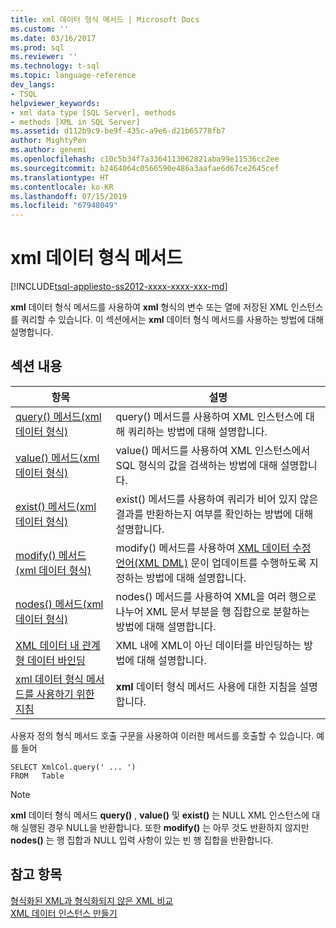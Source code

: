 ```yaml
---
title: xml 데이터 형식 메서드 | Microsoft Docs
ms.custom: ''
ms.date: 03/16/2017
ms.prod: sql
ms.reviewer: ''
ms.technology: t-sql
ms.topic: language-reference
dev_langs:
- TSQL
helpviewer_keywords:
- xml data type [SQL Server], methods
- methods [XML in SQL Server]
ms.assetid: d112b9c9-be9f-435c-a9e6-d21b65778fb7
author: MightyPen
ms.author: genemi
ms.openlocfilehash: c10c5b34f7a3364113062821aba99e11536cc2ee
ms.sourcegitcommit: b2464064c0566590e486a3aafae6d67ce2645cef
ms.translationtype: HT
ms.contentlocale: ko-KR
ms.lasthandoff: 07/15/2019
ms.locfileid: "67948049"
---
```

# <a name="xml-data-type-methods"></a>xml 데이터 형식 메서드
[!INCLUDE[tsql-appliesto-ss2012-xxxx-xxxx-xxx-md](../../includes/tsql-appliesto-ss2012-xxxx-xxxx-xxx-md.md)]

  **xml** 데이터 형식 메서드를 사용하여 **xml** 형식의 변수 또는 열에 저장된 XML 인스턴스를 쿼리할 수 있습니다. 이 섹션에서는 **xml** 데이터 형식 메서드를 사용하는 방법에 대해 설명합니다.  
  
## <a name="in-this-section"></a>섹션 내용  
  
|항목|설명|  
|-----------|-----------------|  
|[query&#40;&#41; 메서드&#40;xml 데이터 형식&#41;](../../t-sql/xml/query-method-xml-data-type.md)|query() 메서드를 사용하여 XML 인스턴스에 대해 쿼리하는 방법에 대해 설명합니다.|  
|[value&#40;&#41; 메서드&#40;xml 데이터 형식&#41;](../../t-sql/xml/value-method-xml-data-type.md)|value() 메서드를 사용하여 XML 인스턴스에서 SQL 형식의 값을 검색하는 방법에 대해 설명합니다.|  
|[exist&#40;&#41; 메서드&#40;xml 데이터 형식&#41;](../../t-sql/xml/exist-method-xml-data-type.md)|exist() 메서드를 사용하여 쿼리가 비어 있지 않은 결과를 반환하는지 여부를 확인하는 방법에 대해 설명합니다.|  
|[modify&#40;&#41; 메서드&#40;xml 데이터 형식&#41;](../../t-sql/xml/modify-method-xml-data-type.md)|modify() 메서드를 사용하여 [XML 데이터 수정 언어&#40;XML DML&#41;](../../t-sql/xml/xml-data-modification-language-xml-dml.md) 문이 업데이트를 수행하도록 지정하는 방법에 대해 설명합니다.|  
|[nodes&#40;&#41; 메서드&#40;xml 데이터 형식&#41;](../../t-sql/xml/nodes-method-xml-data-type.md)|nodes() 메서드를 사용하여 XML을 여러 행으로 나누어 XML 문서 부분을 행 집합으로 분할하는 방법에 대해 설명합니다.|  
|[XML 데이터 내 관계형 데이터 바인딩](../../t-sql/xml/binding-relational-data-inside-xml-data.md)|XML 내에 XML이 아닌 데이터를 바인딩하는 방법에 대해 설명합니다.|  
|[xml 데이터 형식 메서드를 사용하기 위한 지침](../../t-sql/xml/guidelines-for-using-xml-data-type-methods.md)|**xml** 데이터 형식 메서드 사용에 대한 지침을 설명합니다.|  
  
 사용자 정의 형식 메서드 호출 구문을 사용하여 이러한 메서드를 호출할 수 있습니다. 예를 들어  
  
```  
SELECT XmlCol.query(' ... ')  
FROM   Table  
```  
  
> [!NOTE]  
>  **xml** 데이터 형식 메서드 **query()** , **value()** 및 **exist()** 는 NULL XML 인스턴스에 대해 실행된 경우 NULL을 반환합니다. 또한 **modify()** 는 아무 것도 반환하지 않지만 **nodes()** 는 행 집합과 NULL 입력 사항이 있는 빈 행 집합을 반환합니다.  
  
## <a name="see-also"></a>참고 항목  
 [형식화된 XML과 형식화되지 않은 XML 비교](../../relational-databases/xml/compare-typed-xml-to-untyped-xml.md)   
 [XML 데이터 인스턴스 만들기](../../relational-databases/xml/create-instances-of-xml-data.md)  
  
  
